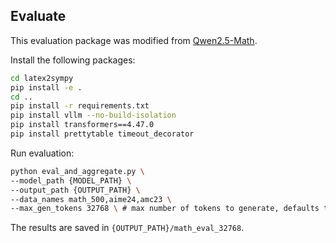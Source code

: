 ## Evaluate

This evaluation package was modified from [Qwen2.5-Math](https://github.com/QwenLM/Qwen2.5-Math/tree/main).

Install the following packages:
```bash
cd latex2sympy
pip install -e .
cd ..
pip install -r requirements.txt 
pip install vllm --no-build-isolation
pip install transformers==4.47.0
pip install prettytable timeout_decorator
```

Run evaluation:
```bash
python eval_and_aggregate.py \
--model_path {MODEL_PATH} \
--output_path {OUTPUT_PATH} \
--data_names math_500,aime24,amc23 \
--max_gen_tokens 32768 \ # max number of tokens to generate, defaults to 32768
```

The results are saved in `{OUTPUT_PATH}/math_eval_32768`.
